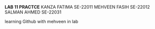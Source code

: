 **LAB 11 PRACTCE**
KANZA FATIMA  SE-22011
MEHVEEN FASIH SE-22012
SALMAN AHMED  SE-22031

learning Github with mehveen in lab
